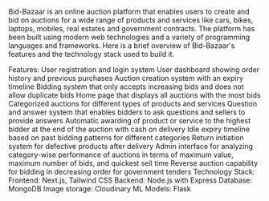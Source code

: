 Bid-Bazaar is an online auction platform that enables users to create and bid on auctions for a wide range of products and services like cars, bikes, laptops, mobiles, real estates and government contracts. The platform has been built using modern web technologies and a variety of programming languages and frameworks. Here is a brief overview of Bid-Bazaar's features and the technology stack used to build it.

Features:
User registration and login system
User dashboard showing order history and previous purchases
Auction creation system with an expiry timeline
Bidding system that only accepts increasing bids and does not allow duplicate bids
Home page that displays all auctions with the most bids
Categorized auctions for different types of products and services
Question and answer system that enables bidders to ask questions and sellers to provide answers
Automatic awarding of product or service to the highest bidder at the end of the auction with cash on delivery
Idle expiry timeline based on past bidding patterns for different categories
Return initiation system for defective products after delivery
Admin interface for analyzing category-wise performance of auctions in terms of maximum value, maximum number of bids, and quickest sell time
Reverse auction capability for bidding in decreasing order for government tenders
Technology Stack:
Frontend: Next.js, Tailwind CSS
Backend: Node.js with Express
Database: MongoDB
Image storage: Cloudinary
ML Models: Flask
